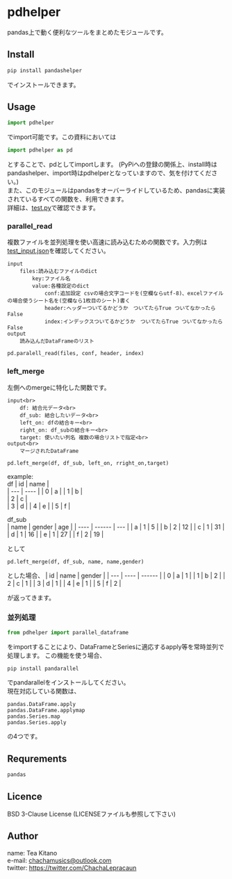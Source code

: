 # pdhelper
pandas上で動く便利なツールをまとめたモジュールです。

## Install
```sh
pip install pandashelper
```
でインストールできます。
## Usage
```python
import pdhelper
```
でimport可能です。この資料においては
```python
import pdhelper as pd
```
とすることで、pdとしてimportします。
(PyPiへの登録の関係上、install時はpandashelper、import時はpdhelperとなっていますので、気を付けてください。)<br>
また、このモジュールはpandasをオーバーライドしているため、pandasに実装されているすべての関数を、利用できます。<br>
詳細は、[test.py](test.py)で確認できます。
### parallel_read
複数ファイルを並列処理を使い高速に読み込むための関数です。入力例は[test_input.json](test_data/parallel/test_input.json)を確認してください。<br>
```text
input
    files:読み込むファイルのdict
        key:ファイル名
        value:各種設定のdict
            conf:追加設定 csvの場合文字コードを(空欄ならutf-8)、excelファイルの場合使うシート名を(空欄なら1枚目のシート)書く
            header:ヘッダーついてるかどうか　ついてたらTrue ついてなかったらFalse
            index:インデックスついてるかどうか　ついてたらTrue ついてなかったらFalse
output
    読み込んだDataFrameのリスト
```
```python
pd.paralell_read(files, conf, header, index)
```

### left_merge
左側へのmergeに特化した関数です。<br>
```text
input<br>
    df: 結合元データ<br>
    df_sub: 結合したいデータ<br>
    left_on: dfの結合キー<br>
    right_on: df_subの結合キー<br>
    target: 使いたい列名 複数の場合リストで指定<br>
output<br>
    マージされたDataFrame
```
```python
pd.left_merge(df, df_sub, left_on, rright_on,target)
```
example:<br>
df
| id  | name |     
| --- | ---- | 
| 0   | a    |
| 1   | b    |     
| 2   | c    |     
| 3   | d    |
| 4   | e    |
| 5   | f    |

df_sub<br>
| name | gender | age | 
| ---- | ------ | --- | 
| a    | 1      | 5   | 
| b    | 2      | 12  | 
| c    | 1      | 31  | 
| d    | 1      | 16  | 
| e    | 1      | 27  | 
| f    | 2      | 19  | 

として
```python
pd.left_merge(df, df_sub, name, name,gender)
```
とした場合、
| id  | name | gender | 
| --- | ---- | ------ | 
| 0   | a    | 1      | 
| 1   | b    | 2      | 
| 2   | c    | 1      | 
| 3   | d    | 1      | 
| 4   | e    | 1      | 
| 5   | f    | 2      | 

が返ってきます。

### 並列処理
```python
from pdhelper import parallel_dataframe
```
をimportすることにより、DataFrameとSeriesに適応するapply等を常時並列で処理します。
この機能を使う場合、
```bash
pip install pandarallel
```
でpandarallelをインストールしてください。<br>
現在対応している関数は、
```
pandas.DataFrame.apply
pandas.DataFrame.applymap
pandas.Series.map
pandas.Series.apply
```
の4つです。
## Requrements
```python
pandas
```
## Licence
BSD 3-Clause License (LICENSEファイルも参照して下さい)
## Author
name: Tea Kitano<br>
e-mail: chachamusics@outlook.com<br>
twitter: https://twitter.com/ChachaLepracaun
